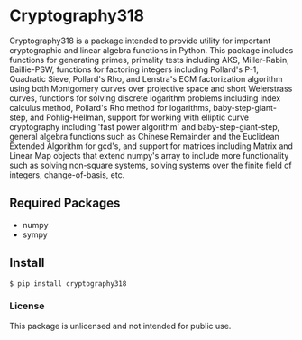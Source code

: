 # Cryptography318
Cryptography318 is a package intended to provide utility for important cryptographic and
linear algebra functions in Python. This package includes functions for generating primes, 
primality tests including AKS, Miller-Rabin, Baillie-PSW, functions for factoring integers including
Pollard's P-1, Quadratic Sieve, Pollard's Rho, and Lenstra's ECM factorization algorithm 
using both Montgomery curves over projective space and short Weierstrass curves, functions for solving 
discrete logarithm problems including index calculus method, Pollard's Rho method for logarithms, 
baby-step-giant-step, and Pohlig-Hellman, support for working with elliptic curve cryptography including 
'fast power algorithm' and baby-step-giant-step, general algebra functions such as Chinese Remainder and the 
Euclidean Extended Algorithm for gcd's, and support for matrices including Matrix and Linear Map objects 
that extend numpy's array to include more functionality such as solving non-square systems, solving 
systems over the finite field of integers, change-of-basis, etc.

## Required Packages
* numpy
* sympy

## Install
```angular2html
$ pip install cryptography318
```

### License
This package is unlicensed and not intended for public use.